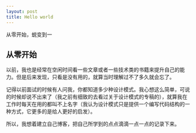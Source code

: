 ```yaml
---
layout: post
title: Hello world
---
```

从零开始，蜕变到一


## 从零开始
以前，我也是经常在空闲时间看一些文章或者一些技术类的书籍来提升自己的能力。但是后来发现，只看是没有用的，就算当时理解过不了多久就会忘了。

记得以前面试的时候有人问我，你都知道多少种设计模式。我心想这么简单，可说的时候却说不出来了（我之前有细致的去看过关于设计模式的专稿的），就算我在工作时每天在用的都叫不上名字（我认为设计模式只是提供一个编写代码结构的一种方式，它更多的是给人更好的启发）。

所以，我想着建立自己博客，把自己所学到的点点滴滴一点一点的记录下来。